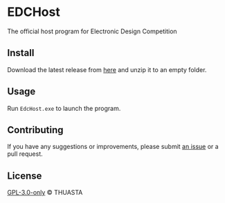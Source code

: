 # EDCHost

The official host program for Electronic Design Competition

## Install

Download the latest release from [here](https://github.com/THUASTA/EDCHost/releases) and unzip it to an empty folder.

## Usage

Run `EdcHost.exe` to launch the program.

## Contributing

If you have any suggestions or improvements, please submit [an issue](https://github.com/THUASTA/EDCHost/issues/new) or a pull request.

## License

[GPL-3.0-only](LICENSE) © THUASTA
